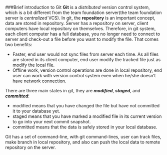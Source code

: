 ###Brief introduction to Git
**Git** is a *distributed* version control system, which is a bit different from the team foundation server(the team foundation server is *centralized* VCS). In git, the **repository** is an important concept, data are stored in repository. Server has a repository on server, client computers have local repository on themselves. Therefore, in git system, each client computer has a full database, you no longer need to connect to server and check-out a file before you want to modify the file. That comes two benefits:  

+ Faster, end user would not sync files from server each time. As all files are stored in its client computer, end user modify the tracked file just as modify the local file.  
+ Offline work, version control operations are done in local repository, end user can work with version control system even when he/she doesn’t have network connection.

There are three main states in git, they are ***modified***, ***staged***, and ***committed***: 
 
+ modified means that you have changed the file but have not committed it to your database yet.
+ staged means that you have marked a modified file in its current version to go into your next commit snapshot.
+ committed means that the data is safely stored in your local database.

Git has a set of command-line, with git command-lines, user can track files, make branch in local repository, and also can push the local data to remote repository on the server.
